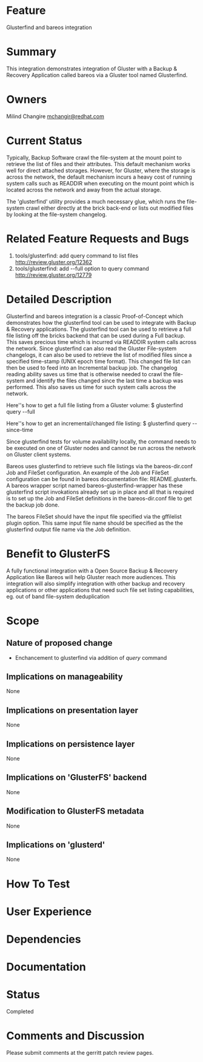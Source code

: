 # Feature

Glusterfind and bareos integration


# Summary

This integration demonstrates integration of Gluster with a Backup &
Recovery Application called bareos via a Gluster tool named
Glusterfind.


# Owners

Milind Changire <mchangir@redhat.com>


# Current Status

Typically, Backup Software crawl the file-system at the mount point to
retrieve the list of files and their attributes. This default mechanism
works well for direct attached storages. However, for Gluster, where the
storage is across the network, the default mechanism incurs a heavy cost
of running system calls such as READDIR when executing on the mount point
which is located across the network and away from the actual storage.

The 'glusterfind' utility provides a much necessary glue, which runs the
file-system crawl either directly at the brick back-end or lists out
modified files by looking at the file-system changelog.


# Related Feature Requests and Bugs

1. tools/glusterfind: add query command to list files
   http://review.gluster.org/12362
2. tools/glusterfind: add --full option to query command
   http://review.gluster.org/12779


# Detailed Description

Glusterfind and bareos integration is a classic Proof-of-Concept which
demonstrates how the glusterfind tool can be used to integrate with
Backup & Recovery applications.
The glusterfind tool can be used to retrieve a full file listing off
the bricks backend that can be used during a Full backup. This saves
precious time which is incurred via READDIR system calls across the
network.
Since glusterfind can also read the Gluster File-system changelogs,
it can also be used to retrieve the list of modified files since a
specified time-stamp (UNIX epoch time format). This changed file list
can then be used to feed into an Incremental backup job. The changelog
reading ability saves us time that is otherwise needed to crawl the
file-system and identify the files changed since the last time a
backup was performed. This also saves us time for such system calls
across the network.

Here''s how to get a full file listing from a Gluster volume:
$ glusterfind query <volume name> <output file name> --full

Here''s how to get an incremental/changed file listing:
$ glusterfind query <volume name> <output file name> --since-time <UNIX epoch time-stamp>

Since glusterfind tests for volume availability locally, the command
needs to be executed on one of Gluster nodes and cannot be run across
the network on Gluster client systems.

Bareos uses glusterfind to retrieve such file listings via the
bareos-dir.conf Job and FileSet configuration. An example of the Job
and FileSet configuration can be found in bareos documentation file:
README.glusterfs. A bareos wrapper script named bareos-glusterfind-wrapper
has these glusterfind script invokations already set up in place and
all that is required is to set up the Job and FileSet definitions in
the bareos-dir.conf file to get the backup job done.

The bareos FileSet should have the input file specified via the 
gffilelist plugin option. This same input file name should be specified
as the the glusterfind output file name via the Job definition.


# Benefit to GlusterFS

A fully functional integration with a Open Source Backup & Recovery Application
like Bareos will help Gluster reach more audiences. This integration will also
simplify integration with other backup and recovery applications or other
applications that need such file set listing capabilities,
eg. out of band file-system deduplication


# Scope

## Nature of proposed change

* Enchancement to glusterfind via addition of *query* command


## Implications on manageability

None


## Implications on presentation layer

None


## Implications on persistence layer

None


## Implications on 'GlusterFS' backend

None


## Modification to GlusterFS metadata

None


## Implications on 'glusterd'

None


# How To Test


# User Experience


# Dependencies


# Documentation


# Status

Completed


# Comments and Discussion

Please submit comments at the gerritt patch review pages.

